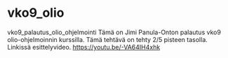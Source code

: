# vko9_olio
vko9_palautus_olio_ohjelmointi
Tämä on Jimi Panula-Onton palautus vko9 olio-ohjelmoinnin kurssilla.
Tämä tehtävä on tehty 2/5 pisteen tasolla.
Linkissä esittelyvideo.
https://youtu.be/-VA64IH4xhk
